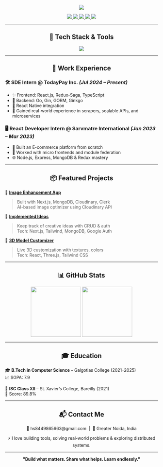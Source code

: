 <!-- Banner -->
<p align="center">
  <img src="https://readme-typing-svg.demolab.com/?lines=Hey,+I'm+Harshit+Saxena!;Full-Stack+Developer+🚀;Go,+React,+TypeScript+Enthusiast;&center=true&width=500&height=50&color=00bfff&vCenter=true&size=22&pause=1000">
</p>

<!-- Icons -->
<p align="center">
  <a href="https://newportfolio-jaeg.vercel.app/" target="_blank">
    <img src="https://img.shields.io/badge/Portfolio-000000?style=for-the-badge&logo=vercel&logoColor=white"/>
  </a>
  <a href="https://www.linkedin.com/in/harshit-saxena-35b70b211/" target="_blank">
    <img src="https://img.shields.io/badge/LinkedIn-0077B5?style=for-the-badge&logo=linkedin&logoColor=white"/>
  </a>
  <a href="https://github.com/CoderHArsit" target="_blank">
    <img src="https://img.shields.io/badge/GitHub-181717?style=for-the-badge&logo=github&logoColor=white"/>
  </a>
  <a href="https://leetcode.com/hs8449865663/" target="_blank">
    <img src="https://img.shields.io/badge/LeetCode-FFA116?style=for-the-badge&logo=leetcode&logoColor=white"/>
  </a>
  <a href="https://auth.geeksforgeeks.org/user/harshitsaxena040403/practice/" target="_blank">
    <img src="https://img.shields.io/badge/GFG-00C853?style=for-the-badge&logo=geeksforgeeks&logoColor=white"/>
  </a>
</p>

---

<h2 align="center">🚀 Tech Stack & Tools</h2>

<p align="center">
  <img src="https://skillicons.dev/icons?i=go,react,ts,js,nextjs,nodejs,express,tailwind,docker,mongodb,firebase,redux,vercel,github" />
</p>

---

<h2 align="center">💼 Work Experience</h2>

### 🛠️ **SDE Intern @ TodayPay Inc.** *(Jul 2024 – Present)*  
- ✨ Frontend: React.js, Redux-Saga, TypeScript  
- 🔧 Backend: Go, Gin, GORM, Ginkgo  
- 📱 React Native integration  
- 🧠 Gained real-world experience in scrapers, scalable APIs, and microservices  

### 🖥️ **React Developer Intern @ Sarvmatre International** *(Jan 2023 – Mar 2023)*  
- 🛒 Built an E-commerce platform from scratch  
- 🧩 Worked with micro frontends and module federation  
- 🌐 Node.js, Express, MongoDB & Redux mastery  

---

<h2 align="center">📦 Featured Projects</h2>

🚀 **[Image Enhancement App](https://github.com/CoderHArsit/SaasProject)**  
> Built with Next.js, MongoDB, Cloudinary, Clerk  
> AI-based image optimizer using Cloudinary API

🧠 **[Implemented Ideas](https://yourthoghts.vercel.app/new-page)**  
> Keep track of creative ideas with CRUD & auth  
> Tech: Next.js, Tailwind, MongoDB, Google Auth

🎨 **[3D Model Customizer](https://threejs-sepia.vercel.app/)**  
> Live 3D customization with textures, colors  
> Tech: React, Three.js, Tailwind CSS

---

<h2 align="center">📊 GitHub Stats</h2>

<p align="center">
  <img src="https://github-readme-stats.vercel.app/api?username=CoderHArsit&show_icons=true&theme=tokyonight&hide_title=true" height="165"/>
  <img src="https://github-readme-stats.vercel.app/api/top-langs/?username=CoderHArsit&layout=compact&theme=tokyonight" height="165"/>
</p>

---

<h2 align="center">🎓 Education</h2>

🎓 **B.Tech in Computer Science** – Galgotias College (2021–2025)  
📈 SGPA: 7.9

🏫 **ISC Class XII** – St. Xavier’s College, Bareilly (2021)  
🧮 Score: 89.8%

---

<h2 align="center">📬 Contact Me</h2>

<p align="center">
  📧 hs8449865663@gmail.com &nbsp;|&nbsp; 📍 Greater Noida, India  
</p>

<p align="center">
  ⚡ I love building tools, solving real-world problems & exploring distributed systems.
</p>

---

<p align="center">
  <b>"Build what matters. Share what helps. Learn endlessly."</b>
</p>
